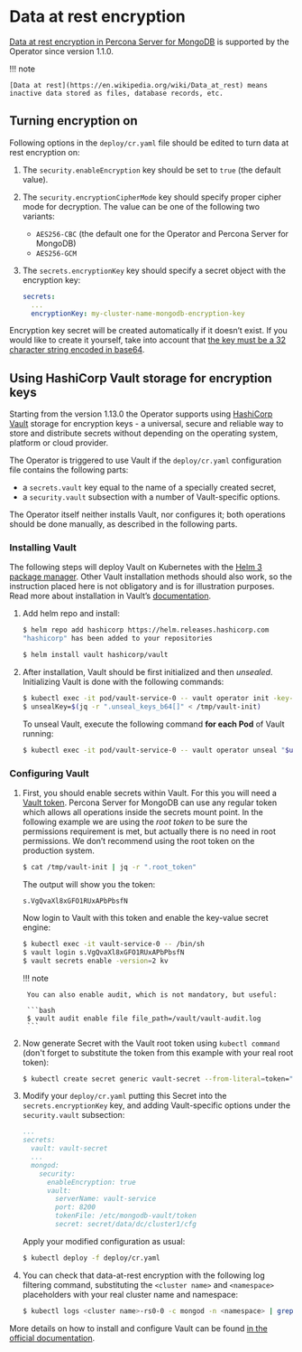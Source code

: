 # Data at rest encryption

[Data at rest encryption in Percona Server for MongoDB](https://docs.percona.com/percona-server-for-mongodb/latest/data-at-rest-encryption.html)
is supported by the Operator since version 1.1.0.

!!! note

    [Data at rest](https://en.wikipedia.org/wiki/Data_at_rest) means inactive data stored as files, database records, etc.

## Turning encryption on

Following options in the `deploy/cr.yaml` file should be edited to turn data at
rest encryption on:

1. The `security.enableEncryption` key should be set to `true` (the default
    value).

2. The `security.encryptionCipherMode` key should specify proper cipher mode
    for decryption. The value can be one of the following two variants:
    * `AES256-CBC` (the default one for the Operator and Percona Server for
        MongoDB)
    * `AES256-GCM`

3. The `secrets.encryptionKey` key should specify a secret object with the
    encryption key:

    ```yaml
    secrets:
      ...
      encryptionKey: my-cluster-name-mongodb-encryption-key
    ```

Encryption key secret will be created automatically if it doesn’t exist.
If you would like to create it yourself, take into account that
[the key must be a 32 character string encoded in base64](https://docs.mongodb.com/manual/tutorial/configure-encryption/#local-key-management).

## <a name="using-vault"></a>Using HashiCorp Vault storage for encryption keys

Starting from the version 1.13.0 the Operator supports using [HashiCorp Vault](https://www.vaultproject.io/) storage for encryption keys - a universal, secure and reliable way to store and distribute secrets without depending on the operating system, platform or cloud provider.

The Operator is triggered to use Vault if the `deploy/cr.yaml` configuration
file contains the following parts:

* a `secrets.vault` key equal to the name of a specially created secret,
* a `security.vault` subsection with a number of Vault-specific options.

The Operator itself neither installs Vault, nor configures it; both operations 
should be done manually, as described in the following parts.

### Installing Vault

The following steps will deploy Vault on Kubernetes with the [Helm 3 package manager](https://helm.sh/). Other Vault installation methods should also work, so the instruction placed here is not obligatory and is for illustration purposes. Read more about installation in Vault’s [documentation](https://www.vaultproject.io/docs/platform/k8s).

1. Add helm repo and install:

    ```bash
    $ helm repo add hashicorp https://helm.releases.hashicorp.com
    "hashicorp" has been added to your repositories

    $ helm install vault hashicorp/vault
    ```

2. After installation, Vault should be first initialized and then *unsealed*.
    Initializing Vault is done with the following commands:

    ```bash
    $ kubectl exec -it pod/vault-service-0 -- vault operator init -key-shares=1 -key-threshold=1 -format=json > /tmp/vault-init
    $ unsealKey=$(jq -r ".unseal_keys_b64[]" < /tmp/vault-init)
    ```

    To unseal Vault, execute the following command **for each Pod** of Vault
    running:

    ```bash
    $ kubectl exec -it pod/vault-service-0 -- vault operator unseal "$unsealKey"
    ```

### Configuring Vault

1. First, you should enable secrets within Vault. For this you will need a [Vault token](https://www.vaultproject.io/docs/concepts/tokens).
    Percona Server for MongoDB can use any regular token which allows all operations
    inside the secrets mount point. In the following example we are using the
    *root token* to be sure the permissions requirement is met, but actually
    there is no need in root permissions. We don’t recommend using the root token
    on the production system.

    ```bash
    $ cat /tmp/vault-init | jq -r ".root_token"
    ```

    The output will show you the token:

    ```text
    s.VgQvaXl8xGFO1RUxAPbPbsfN
    ```

    Now login to Vault with this token and enable the key-value secret engine:

    ```bash
    $ kubectl exec -it vault-service-0 -- /bin/sh
    $ vault login s.VgQvaXl8xGFO1RUxAPbPbsfN
    $ vault secrets enable -version=2 kv
    ```

    !!! note

        You can also enable audit, which is not mandatory, but useful:

        ```bash
        $ vault audit enable file file_path=/vault/vault-audit.log
        ```

2. Now generate Secret with the Vault root token using `kubectl command` (don't
    forget to substitute the token from this example with your real root token):

    ```bash
    $ kubectl create secret generic vault-secret --from-literal=token="s.VgQvaXl8xGFO1RUxAPbPbsfN"
    ```

3. Modify your `deploy/cr.yaml` putting this Secret into the `secrets.encryptionKey` key, and adding Vault-specific options under the `security.vault` subsection:

    ```yaml
    ...
    secrets:
      vault: vault-secret
      ...
      mongod:
        security:
          enableEncryption: true
          vault:
            serverName: vault-service
            port: 8200
            tokenFile: /etc/mongodb-vault/token
            secret: secret/data/dc/cluster1/cfg
    ```

    Apply your modified configuration as usual:
    
    ```bash
    $ kubectl deploy -f deploy/cr.yaml
    ```

4. You can check that data-at-rest encryption with the following log filtering command, substituting the `<cluster name>` and `<namespace>` placeholders with your real cluster name and namespace:

    ```bash
    $ kubectl logs <cluster name>-rs0-0 -c mongod -n <namespace> | grep -i "Encryption keys DB is initialized successfully"
    ```


More details on how to install and configure Vault can be found [in the official documentation](https://learn.hashicorp.com/vault?track=getting-started-k8s#getting-started-k8s).

